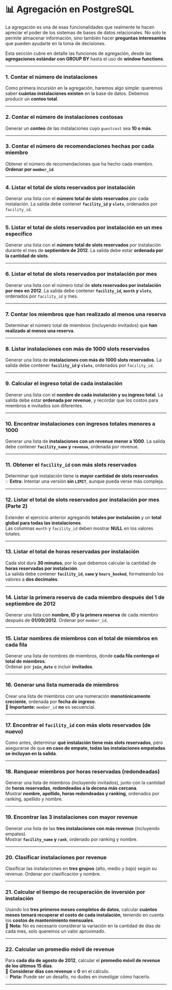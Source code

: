 # 📊 **Agregación en PostgreSQL**

La agregación es una de esas funcionalidades que realmente te hacen apreciar el poder de los sistemas de bases de datos relacionales. No solo te permite almacenar información, sino también hacer **preguntas interesantes** que pueden ayudarte en la toma de decisiones.  

Esta sección cubre en detalle las funciones de agregación, desde las **agregaciones estándar con GROUP BY** hasta el uso de **window functions**.

---

### **1. Contar el número de instalaciones**  
Como primera incursión en la agregación, haremos algo simple: queremos saber **cuántas instalaciones existen** en la base de datos. Debemos producir un **conteo total**.

---

### **2. Contar el número de instalaciones costosas**  
Generar un **conteo** de las instalaciones cuyo `guestcost` sea **10 o más**.

---

### **3. Contar el número de recomendaciones hechas por cada miembro**  
Obtener el número de recomendaciones que ha hecho cada miembro. **Ordenar por `member_id`**.

---

### **4. Listar el total de slots reservados por instalación**  
Generar una lista con el **número total de slots reservados** por cada instalación. La salida debe contener **`facility_id` y `slots`**, ordenados por `facility_id`.

---

### **5. Listar el total de slots reservados por instalación en un mes específico**  
Generar una lista con el **número total de slots reservados** por instalación durante el mes de **septiembre de 2012**. La salida debe estar **ordenada por la cantidad de slots**.

---

### **6. Listar el total de slots reservados por instalación por mes**  
Generar una lista con el número total de **slots reservados por instalación por mes en 2012**. La salida debe contener **`facility_id`, `month` y `slots`**, ordenados por `facility_id` y mes.

---

### **7. Contar los miembros que han realizado al menos una reserva**  
Determinar el número total de miembros (incluyendo invitados) que **han realizado al menos una reserva**.

---

### **8. Listar instalaciones con más de 1000 slots reservados**  
Generar una lista de **instalaciones con más de 1000 slots reservados**. La salida debe contener **`facility_id` y `slots`**, ordenados por `facility_id`.

---

### **9. Calcular el ingreso total de cada instalación**  
Generar una lista con el **nombre de cada instalación y su ingreso total**. La salida debe estar **ordenada por revenue**, y recordar que los costos para miembros e invitados son diferentes.

---

### **10. Encontrar instalaciones con ingresos totales menores a 1000**  
Generar una lista de **instalaciones con un revenue menor a 1000**. La salida debe contener **`facility_name` y `revenue`**, ordenada por revenue.

---

### **11. Obtener el `facility_id` con más slots reservados**  
Determinar qué instalación tiene la **mayor cantidad de slots reservados**.  
💡 **Extra:** Intentar una versión **sin `LIMIT`**, aunque pueda verse más compleja.

---

### **12. Listar el total de slots reservados por instalación por mes (Parte 2)**  
Extender el ejercicio anterior agregando **totales por instalación** y un **total global para todas las instalaciones**.  
Las columnas `month` y `facility_id` deben mostrar **NULL** en los valores totales.

---

### **13. Listar el total de horas reservadas por instalación**  
Cada slot dura **30 minutos**, por lo que debemos calcular la cantidad de **horas reservadas por instalación**.  
La salida debe contener **`facility_id`, `name` y `hours_booked`**, formateando los valores a **dos decimales**.

---

### **14. Listar la primera reserva de cada miembro después del 1 de septiembre de 2012**  
Generar una lista con **nombre, ID y la primera reserva** de cada miembro después de **01/09/2012**. Ordenar por `member_id`.

---

### **15. Listar nombres de miembros con el total de miembros en cada fila**  
Generar una lista de nombres de miembros, donde **cada fila contenga el total de miembros**.  
Ordenar por **`join_date`** e incluir **invitados**.

---

### **16. Generar una lista numerada de miembros**  
Crear una lista de miembros con una numeración **monotónicamente creciente**, ordenada por **fecha de ingreso**.  
📌 **Importante:** `member_id` **no** es secuencial.

---

### **17. Encontrar el `facility_id` con más slots reservados (de nuevo)**  
Como antes, determinar **qué instalación tiene más slots reservados**, pero asegurarse de que **en caso de empate, todas las instalaciones empatadas se incluyan en la salida**.

---

### **18. Ranquear miembros por horas reservadas (redondeadas)**  
Generar una lista de miembros (incluyendo invitados), junto con la cantidad de **horas reservadas**, **redondeadas a la decena más cercana**.  
Mostrar **nombre, apellido, horas redondeadas y ranking**, ordenados por ranking, apellido y nombre.

---

### **19. Encontrar las 3 instalaciones con mayor revenue**  
Generar una lista de las **tres instalaciones con más revenue** (incluyendo empates).  
Mostrar **`facility_name` y `rank`**, ordenado por ranking y nombre.

---

### **20. Clasificar instalaciones por revenue**  
Clasificar las instalaciones en **tres grupos** (alto, medio y bajo) según su revenue. Ordenar por clasificación y nombre.

---

### **21. Calcular el tiempo de recuperación de inversión por instalación**  
Usando los **tres primeros meses completos de datos**, calcular **cuántos meses tomará recuperar el costo de cada instalación**, teniendo en cuenta los **costos de mantenimiento mensuales**.  
📌 **Nota:** No es necesario considerar la variación en la cantidad de días de cada mes, solo queremos un valor aproximado.

---

### **22. Calcular un promedio móvil de revenue**  
Para **cada día de agosto de 2012**, calcular el **promedio móvil de revenue de los últimos 15 días**.  
📌 **Considerar días con revenue = 0** en el cálculo.  
💡 **Pista:** Puede ser un desafío, no dudes en investigar cómo hacerlo.

---